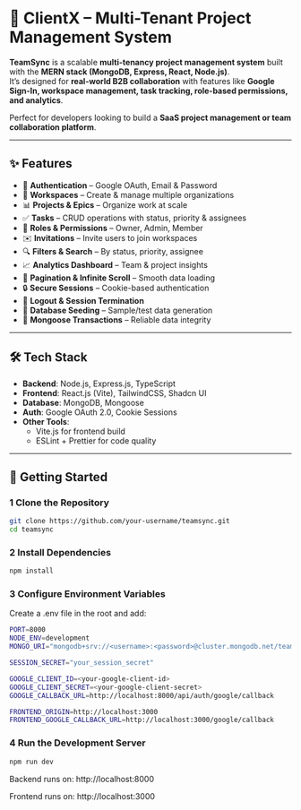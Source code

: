 # 🚀 ClientX – Multi-Tenant Project Management System  

**TeamSync** is a scalable **multi-tenancy project management system** built with the **MERN stack (MongoDB, Express, React, Node.js)**.  
It’s designed for **real-world B2B collaboration** with features like **Google Sign-In, workspace management, task tracking, role-based permissions, and analytics**.  

Perfect for developers looking to build a **SaaS project management or team collaboration platform**.  

---

## ✨ Features  

- 🔐 **Authentication** – Google OAuth, Email & Password  
- 🏢 **Workspaces** – Create & manage multiple organizations  
- 📊 **Projects & Epics** – Organize work at scale  
- ✅ **Tasks** – CRUD operations with status, priority & assignees  
- 👥 **Roles & Permissions** – Owner, Admin, Member  
- ✉️ **Invitations** – Invite users to join workspaces  
- 🔍 **Filters & Search** – By status, priority, assignee  
- 📈 **Analytics Dashboard** – Team & project insights  
- 📅 **Pagination & Infinite Scroll** – Smooth data loading  
- 🔒 **Secure Sessions** – Cookie-based authentication  
- 🚪 **Logout & Session Termination**  
- 🌱 **Database Seeding** – Sample/test data generation  
- 💾 **Mongoose Transactions** – Reliable data integrity  

---

## 🛠️ Tech Stack  

- **Backend**: Node.js, Express.js, TypeScript  
- **Frontend**: React.js (Vite), TailwindCSS, Shadcn UI  
- **Database**: MongoDB, Mongoose  
- **Auth**: Google OAuth 2.0, Cookie Sessions  
- **Other Tools**:  
  - Vite.js for frontend build  
  - ESLint + Prettier for code quality  

---

## 🔄 Getting Started  

### 1️ Clone the Repository  
```bash
git clone https://github.com/your-username/teamsync.git
cd teamsync

```
### 2 Install Dependencies
```bash
npm install
```
### 3 Configure Environment Variables

Create a .env file in the root and add:

```bash
PORT=8000
NODE_ENV=development
MONGO_URI="mongodb+srv://<username>:<password>@cluster.mongodb.net/teamsync_db"

SESSION_SECRET="your_session_secret"

GOOGLE_CLIENT_ID=<your-google-client-id>
GOOGLE_CLIENT_SECRET=<your-google-client-secret>
GOOGLE_CALLBACK_URL=http://localhost:8000/api/auth/google/callback

FRONTEND_ORIGIN=http://localhost:3000
FRONTEND_GOOGLE_CALLBACK_URL=http://localhost:3000/google/callback
```
### 4 Run the Development Server
```bash
npm run dev
```
Backend runs on: http://localhost:8000

Frontend runs on: http://localhost:3000
